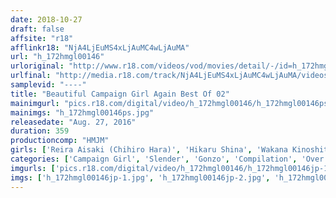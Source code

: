 ```yaml
---
date: 2018-10-27
draft: false
affsite: "r18"
afflinkr18: "NjA4LjEuMS4xLjAuMC4wLjAuMA"
url: "h_172hmgl00146"
urloriginal: "http://www.r18.com/videos/vod/movies/detail/-/id=h_172hmgl00146"
urlfinal: "http://media.r18.com/track/NjA4LjEuMS4xLjAuMC4wLjAuMA/videos/vod/movies/detail/-/id=h_172hmgl00146"
samplevid: "----"
title: "Beautiful Campaign Girl Again Best Of 02"
mainimgurl: "pics.r18.com/digital/video/h_172hmgl00146/h_172hmgl00146ps.jpg"
mainimgs: "h_172hmgl00146ps.jpg"
releasedate: "Aug. 27, 2016"
duration: 359
productioncomp: "HMJM"
girls: ['Reira Aisaki (Chihiro Hara)', 'Hikaru Shina', 'Wakana Kinoshita', 'Juna Kojima', 'Haruna', 'Rei Kawashima']
categories: ['Campaign Girl', 'Slender', 'Gonzo', 'Compilation', 'Over 4 Hours', 'Hi-Def']
imgurls: ['pics.r18.com/digital/video/h_172hmgl00146/h_172hmgl00146jp-1.jpg', 'pics.r18.com/digital/video/h_172hmgl00146/h_172hmgl00146jp-2.jpg', 'pics.r18.com/digital/video/h_172hmgl00146/h_172hmgl00146jp-3.jpg', 'pics.r18.com/digital/video/h_172hmgl00146/h_172hmgl00146jp-4.jpg', 'pics.r18.com/digital/video/h_172hmgl00146/h_172hmgl00146jp-5.jpg', 'pics.r18.com/digital/video/h_172hmgl00146/h_172hmgl00146jp-6.jpg', 'pics.r18.com/digital/video/h_172hmgl00146/h_172hmgl00146jp-7.jpg', 'pics.r18.com/digital/video/h_172hmgl00146/h_172hmgl00146jp-8.jpg', 'pics.r18.com/digital/video/h_172hmgl00146/h_172hmgl00146jp-9.jpg', 'pics.r18.com/digital/video/h_172hmgl00146/h_172hmgl00146jp-10.jpg', 'pics.r18.com/digital/video/h_172hmgl00146/h_172hmgl00146jp-11.jpg', 'pics.r18.com/digital/video/h_172hmgl00146/h_172hmgl00146jp-12.jpg', 'pics.r18.com/digital/video/h_172hmgl00146/h_172hmgl00146jp-13.jpg', 'pics.r18.com/digital/video/h_172hmgl00146/h_172hmgl00146jp-14.jpg', 'pics.r18.com/digital/video/h_172hmgl00146/h_172hmgl00146jp-15.jpg', 'pics.r18.com/digital/video/h_172hmgl00146/h_172hmgl00146jp-16.jpg', 'pics.r18.com/digital/video/h_172hmgl00146/h_172hmgl00146jp-17.jpg', 'pics.r18.com/digital/video/h_172hmgl00146/h_172hmgl00146jp-18.jpg', 'pics.r18.com/digital/video/h_172hmgl00146/h_172hmgl00146jp-19.jpg', 'pics.r18.com/digital/video/h_172hmgl00146/h_172hmgl00146jp-20.jpg']
imgs: ['h_172hmgl00146jp-1.jpg', 'h_172hmgl00146jp-2.jpg', 'h_172hmgl00146jp-3.jpg', 'h_172hmgl00146jp-4.jpg', 'h_172hmgl00146jp-5.jpg', 'h_172hmgl00146jp-6.jpg', 'h_172hmgl00146jp-7.jpg', 'h_172hmgl00146jp-8.jpg', 'h_172hmgl00146jp-9.jpg', 'h_172hmgl00146jp-10.jpg', 'h_172hmgl00146jp-11.jpg', 'h_172hmgl00146jp-12.jpg', 'h_172hmgl00146jp-13.jpg', 'h_172hmgl00146jp-14.jpg', 'h_172hmgl00146jp-15.jpg', 'h_172hmgl00146jp-16.jpg', 'h_172hmgl00146jp-17.jpg', 'h_172hmgl00146jp-18.jpg', 'h_172hmgl00146jp-19.jpg', 'h_172hmgl00146jp-20.jpg']
---
```

